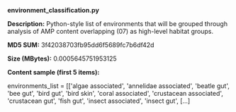 **environment_classification.py**

**Description:**	Python-style list of environments that will be grouped through analysis of
                        AMP content overlapping (07) as high-level habitat groups.

**MD5 SUM:**	3f42038703fb95dd6f5689fc7b6df42d

**Size (MBytes):**	0.0005645751953125

**Content sample (first 5 items):**

environments_list = [['algae associated', 'annelidae associated',
                      'beatle gut', 'bee gut', 'bird gut', 'bird skin',
                      'coral associated', 'crustacean associated',
                      'crustacean gut', 'fish gut',
                      'insect associated', 'insect gut',
[...]
